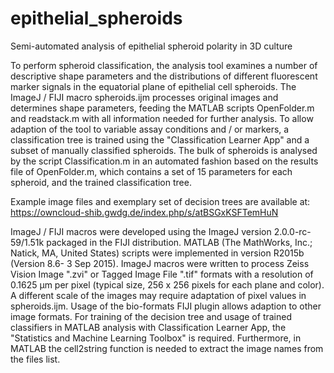 # epithelial_spheroids
Semi-automated analysis of epithelial spheroid polarity in 3D culture

To perform spheroid classification, the analysis tool examines a number of descriptive shape parameters and the distributions of different fluorescent marker signals in the equatorial plane of epithelial cell spheroids. The ImageJ / FIJI macro spheroids.ijm processes original images and determines shape parameters, feeding the MATLAB scripts OpenFolder.m and readstack.m with all information needed for further analysis. To allow adaption of the tool to variable assay conditions and / or markers, a classification tree is trained using the "Classification Learner App" and a subset of manually classified spheroids. The bulk of spheroids is analysed by the script Classification.m in an automated fashion based on the results file of OpenFolder.m, which contains a set of 15 parameters for each spheroid, and the trained classification tree. 

Example image files and exemplary set of decision trees are available at:
https://owncloud-shib.gwdg.de/index.php/s/atBSGxKSFTemHuN

ImageJ / FIJI macros were developed using the ImageJ version 2.0.0-rc-59/1.51k packaged in the FIJI distribution. MATLAB (The MathWorks, Inc.; Natick, MA, United States) scripts were implemented in version R2015b (Version 8.6- 3 Sep 2015). ImageJ macros were written to process Zeiss Vision Image ".zvi" or Tagged Image File ".tif" formats with a resolution of 0.1625 µm per pixel (typical size, 256 x 256 pixels for each plane and color). A different scale of the images may require adaptation of pixel values in spheroids.ijm. Usage of the bio-formats FIJI plugin allows adaption to other image formats. For training of the decision tree and usage of trained classifiers in MATLAB analysis with Classification Learner App, the "Statistics and Machine Learning Toolbox" is required. Furthermore, in MATLAB the cell2string function is needed to extract the image names from the files list.
